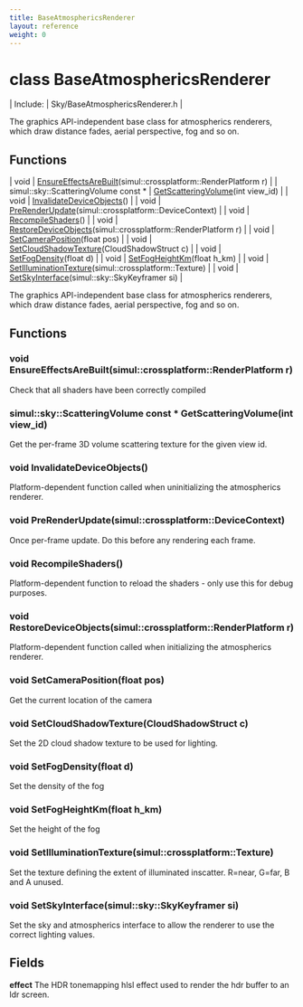 ```yaml
---
title: BaseAtmosphericsRenderer
layout: reference
weight: 0
---
```

class BaseAtmosphericsRenderer
===

| Include: | Sky/BaseAtmosphericsRenderer.h |

The graphics API-independent base class for atmospherics renderers, which draw distance fades, aerial perspective, fog and so on.
  


Functions
---

| void | [EnsureEffectsAreBuilt](#EnsureEffectsAreBuilt)(simul::crossplatform::RenderPlatform r) |
| simul::sky::ScatteringVolume  const * | [GetScatteringVolume](#GetScatteringVolume)(int view_id) |
| void | [InvalidateDeviceObjects](#InvalidateDeviceObjects)() |
| void | [PreRenderUpdate](#PreRenderUpdate)(simul::crossplatform::DeviceContext) |
| void | [RecompileShaders](#RecompileShaders)() |
| void | [RestoreDeviceObjects](#RestoreDeviceObjects)(simul::crossplatform::RenderPlatform r) |
| void | [SetCameraPosition](#SetCameraPosition)(float pos) |
| void | [SetCloudShadowTexture](#SetCloudShadowTexture)(CloudShadowStruct c) |
| void | [SetFogDensity](#SetFogDensity)(float d) |
| void | [SetFogHeightKm](#SetFogHeightKm)(float h_km) |
| void | [SetIlluminationTexture](#SetIlluminationTexture)(simul::crossplatform::Texture) |
| void | [SetSkyInterface](#SetSkyInterface)(simul::sky::SkyKeyframer si) |

The graphics API-independent base class for atmospherics renderers, which draw distance fades, aerial perspective, fog and so on.
  


Functions
---
<a name="EnsureEffectsAreBuilt"></a>
### void EnsureEffectsAreBuilt(simul::crossplatform::RenderPlatform r)
Check that all shaders have been correctly compiled
<a name="GetScatteringVolume"></a>
### simul::sky::ScatteringVolume  const * GetScatteringVolume(int view_id)
Get the per-frame 3D volume scattering texture for the given view id.
<a name="InvalidateDeviceObjects"></a>
### void InvalidateDeviceObjects()
Platform-dependent function called when uninitializing the atmospherics renderer.
<a name="PreRenderUpdate"></a>
### void PreRenderUpdate(simul::crossplatform::DeviceContext)
Once per-frame update. Do this before any rendering each frame.
<a name="RecompileShaders"></a>
### void RecompileShaders()
Platform-dependent function to reload the shaders - only use this for debug purposes.
<a name="RestoreDeviceObjects"></a>
### void RestoreDeviceObjects(simul::crossplatform::RenderPlatform r)
Platform-dependent function called when initializing the atmospherics renderer.
<a name="SetCameraPosition"></a>
### void SetCameraPosition(float pos)
Get the current location of the camera
<a name="SetCloudShadowTexture"></a>
### void SetCloudShadowTexture(CloudShadowStruct c)
Set the 2D cloud shadow texture to be used for lighting.
<a name="SetFogDensity"></a>
### void SetFogDensity(float d)
Set the density of the fog
<a name="SetFogHeightKm"></a>
### void SetFogHeightKm(float h_km)
Set the height of the fog
<a name="SetIlluminationTexture"></a>
### void SetIlluminationTexture(simul::crossplatform::Texture)
Set the texture defining the extent of illuminated inscatter. R=near, G=far, B and A unused.
<a name="SetSkyInterface"></a>
### void SetSkyInterface(simul::sky::SkyKeyframer si)
Set the sky and atmospherics interface to allow the renderer to use the correct lighting values.

Fields
---

**effect**  The HDR tonemapping hlsl effect used to render the hdr buffer to an ldr screen.

